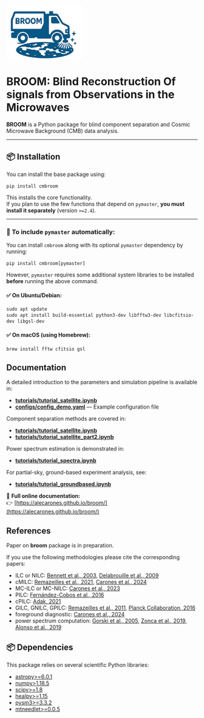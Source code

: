 <img src="logo_broom.png" width="200"> 

# BROOM: Blind Reconstruction Of signals from Observations in the Microwaves

**BROOM** is a Python package for blind component separation and Cosmic Microwave Background (CMB) data analysis.

---

## 📦 Installation

You can install the base package using:

```
pip install cmbroom
```

This installs the core functionality.  
If you plan to use the few functions that depend on `pymaster`, **you must install it separately** (version `>=2.4`).

---

### 🔧 To include `pymaster` automatically:

You can install `cmbroom` along with its optional `pymaster` dependency by running:

```
pip install cmbroom[pymaster]
```

However, `pymaster` requires some additional system libraries to be installed **before** running the above command.

#### ✅ On Ubuntu/Debian:
```
sudo apt update
sudo apt install build-essential python3-dev libfftw3-dev libcfitsio-dev libgsl-dev
```

#### ✅ On macOS (using Homebrew):
```
brew install fftw cfitsio gsl
```
## Documentation

A detailed introduction to the parameters and simulation pipeline is available in:

- [**tutorials/tutorial_satellite.ipynb**](tutorials/tutorial_satellite.ipynb)   
- [**configs/config_demo.yaml**](broom/configs/config_demo.yaml) — Example configuration file

Component separation methods are covered in:

- [**tutorials/tutorial_satellite.ipynb**](tutorials/tutorial_satellite.ipynb) 
- [**tutorials/tutorial_satellite_part2.ipynb**](tutorials/tutorial_satellite_part2.ipynb) 

Power spectrum estimation is demonstrated in:

- [**tutorials/tutorial_spectra.ipynb**](tutorials/tutorial_spectra.ipynb)

For partial-sky, ground-based experiment analysis, see:

- [**tutorials/tutorial_groundbased.ipynb**](tutorials/tutorial_groundbased.ipynb) 

🔗 **Full online documentation:**  
👉 [https://alecarones.github.io/broom/](https://alecarones.github.io/broom/)


## References

Paper on **broom** package is in preparation.

If you use the following methodologies please cite the corresponding papers:

- ILC or NILC: [Bennett et al., 2003](https://arxiv.org/abs/astro-ph/0302207), [Delabrouille et al., 2009](https://arxiv.org/abs/0807.0773)
- cMILC: [Remazeilles et al., 2021](https://arxiv.org/abs/2006.08628), [Carones et al., 2024](https://arxiv.org/abs/2402.17579)
- MC-ILC or MC-NILC: [Carones et al., 2023](https://arxiv.org/abs/2212.04456)
- PILC: [Fernández-Cobos et al., 2016](https://arxiv.org/abs/1601.01515)
- cPILC: [Adak, 2021](https://arxiv.org/abs/2104.13778)
- GILC, GNILC, GPILC: [Remazeilles et al., 2011](https://arxiv.org/abs/1103.1166), [Planck Collaboration, 2016](https://arxiv.org/abs/1605.09387)
- foreground diagnostic: [Carones et al., 2024](https://arxiv.org/abs/2402.17579)
- power spectrum computation: [Gorski et al., 2005](https://arxiv.org/abs/astro-ph/0409513), [Zonca et al., 2019](https://ui.adsabs.harvard.edu/abs/2019JOSS....4.1298Z/abstract), [Alonso et al., 2019](https://arxiv.org/abs/1809.09603)

## 📦 Dependencies

This package relies on several scientific Python libraries:

- [astropy>=6.0.1](https://www.astropy.org/)
- [numpy>1.18.5](https://numpy.org/)
- [scipy>=1.8](https://scipy.org/)
- [healpy>=1.15](https://healpy.readthedocs.io/)
- [pysm3>=3.3.2](https://pysm3.readthedocs.io/en/latest/#)
- [mtneedlet>=0.0.5](https://javicarron.github.io/mtneedlet/)


